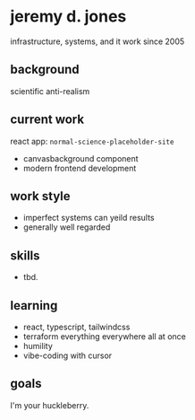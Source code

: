 # jeremy d. jones

infrastructure, systems, and it work since 2005

## background

scientific anti-realism 

## current work

react app: `normal-science-placeholder-site`
- canvasbackground component
- modern frontend development

## work style

- imperfect systems can yeild results
- generally well regarded

## skills

- tbd.

## learning

- react, typescript, tailwindcss
- terraform everything everywhere all at once
- humility
- vibe-coding with cursor

## goals

I'm your huckleberry.
